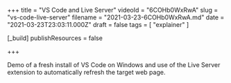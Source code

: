 +++
title = "VS Code and Live Server"
videoId = "6COHb0WxRwA"
slug = "vs-code-live-server"
filename = "2021-03-23-6COHb0WxRwA.md"
date = "2021-03-23T23:03:11.000Z"
draft = false
tags = [ "explainer" ]

[_build]
publishResources = false

+++

Demo of a fresh install of VS Code on Windows and use of the Live Server extension to automatically refresh the target web page.
